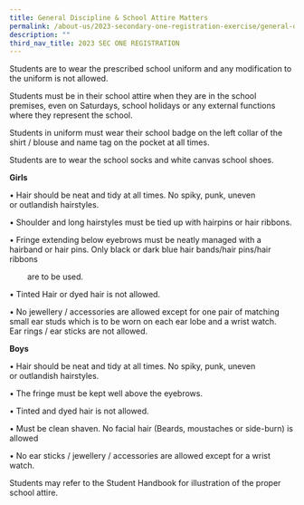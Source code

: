 ```yaml
---
title: General Discipline & School Attire Matters
permalink: /about-us/2023-secondary-one-registration-exercise/general-discipline-n-school-attire-matters/
description: ""
third_nav_title: 2023 SEC ONE REGISTRATION
---
```

Students are to wear the prescribed school uniform and any modification to the uniform is not allowed.

  

Students must be in their school attire when they are in the school premises, even on Saturdays, school holidays or any external functions where they represent the school.

  

Students in uniform must wear their school badge on the left collar of the shirt / blouse and name tag on the pocket at all times.

  

Students are to wear the school socks and white canvas school shoes.

**Girls**

• Hair should be neat and tidy at all times. No spiky, punk, uneven or outlandish hairstyles.

• Shoulder and long hairstyles must be tied up with hairpins or hair ribbons.

• Fringe extending below eyebrows must be neatly managed with a hairband or hair pins. Only black or dark blue hair bands/hair pins/hair ribbons 

        are to be used.

• Tinted Hair or dyed hair is not allowed.

• No jewellery / accessories are allowed except for one pair of matching small ear studs which is to be worn on each ear lobe and a wrist watch.  Ear rings / ear sticks are not allowed.

  

**Boys**

• Hair should be neat and tidy at all times. No spiky, punk, uneven or outlandish hairstyles.

• The fringe must be kept well above the eyebrows.

• Tinted and dyed hair is not allowed.

• Must be clean shaven. No facial hair (Beards, moustaches or side-burn) is allowed

• No ear sticks / jewellery / accessories are allowed except for a wrist watch.

  

Students may refer to the Student Handbook for illustration of the proper school attire.